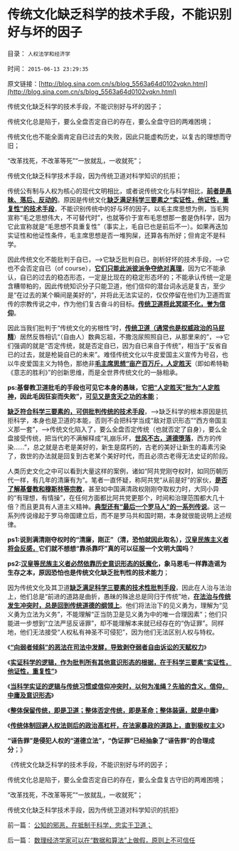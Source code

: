 # 传统文化缺乏科学的技术手段，不能识别好与坏的因子

目录： `人权法学和经济学` 

时间： `2015-06-13 23:29:35` 

原文链接：[http://blog.sina.com.cn/s/blog_5563a64d0102vqkn.html](http://blog.sina.com.cn/s/blog_5563a64d0102vqkn.html)

传统文化缺乏科学的技术手段，不能识别好与坏的因子；

传统文化总是陷于，要么全盘否定自已的存在，要么全盘守旧的两难困境；

传统文化也不能全面肯定自已过去的失败，因此只能虚构历史，以复古的理想而守旧；

“改革找死，不改革等死”“一放就乱，一收就死”；

传统文化缺乏科学技术手段，因为传统卫道对科学知识的抗拒；

传统公有制与人权为核心的现代文明相比，或者说传统文化与科学相比，[**前者是愚昧、落后、反动的**](../../../2011/3/23/西方传统文化的愚昧落后.md)。原因是传统文化[**缺乏满足科学三要素之“实证性，他证性，重复性”的技术手段**](../../../2015/6/8/三角演义：政治洗脑vs传统习惯vs科学知识.md)，不能识别传统中的好与坏的因子。以毛主席思想为例，当毛狗宣称“毛之思想伟大，不可替代时”，也就等价于宣布毛思想那一套是伪科学，因为它此宣称就是“毛思想不具重复性”（事实上，毛自已也是前后不一）。如果再迭加实证性和他证性条件，毛主席思想是否一堆狗屎，还算各有所好；但肯定不是科学。

因此传统文化不能批判于自已，——>它缺乏批判自已，剖析好坏的技术手段，——>它也不会否定自已（of
course），[**它们只能此派彼派争夺绝对真理**](../../../2014/3/27/所谓“主义”一般情况下就是“虚拟人格”“此派彼派”.md)，因为它不能承认，自已的过去的稳态形态，一定是比现在的稳定形态坏的；不能承认传统一定是含糟带粕的，因此传统知识分子只能卫道，他们信仰的潜台词永远是复古，至少是“在过去的某个瞬间是美好的”，并将此无法实证的，仅仅停留在他们为卫道而宣传的宗教传说之中，作为他们复古奋斗的目标。[**传统卫道将此冥顽不化，誉为信仰**](../../../2015/5/24/科学最大的敌人是信仰，其次是中庸.md)。

因此当我们批判于“传统文化的劣根性”时，[**传统卫道（通常也是权威政治的马屁精**](../../../2013/8/5/官府马屁精的“帮闲法学”.md)）居然反唇相讥“（自由人）数典忘祖，不撒泡尿照照自已，从那里来的”，——>它们强调的就是“否定传统，就是否定自已，因为自已来自于传统”，相当于“反省自已的过去，就是枪毙自已的未来”。难怪传统文化以牛皮爱国主义宣传为号召，也以牛皮爱国主义为特色，那绝非[**毛主席思想“亩产百万斤，人定胜天**](../../../2009/5/1/人定胜天？马列唯心信仰对客观规律干预冲动.md)（即如希特勒《意志的胜利》”的创新思维，而是全世界传统文化的一脉相承。

**ps:基督教卫道批毛的手段也可见它本身的愚昧，它[**把“人定胜天”批为“人定胜神**](../../../2014/8/13/全能神教妖魔化普通人为“邪灵”，中国基督教诅咒普通人“不信神”.md)，因此毛因狂妄而失败”，[**可见又是贪天之功的本能**](../../../2012/11/9/基督教对资本主义的阻挠和贪天之功.md)**；

[**缺乏符合科学三要素的，可供批判传统的技术手段**](../../../2012/6/19/“偷换概念”是长着贵族大脑的优越感.md)，——>缺乏科学的根本原因是抗拒科学，本身也是卫道的本能，否则不会把科学当成“敌对意识形态”“西方帝国主义那一套”，——>传统文化陷入了，要么全盘否定传统（也就否定了自身），要么全盘接受传统，把当代的不满解释成“礼崩乐坏，[**世风不古，道德堕落**](../../../2009/8/23/为什么“世风日下，人心不古”？.md)，西方的传染……”，总之就是古老是美好的，新生是腐朽的，古老的美好让新生的毒素污染了，救世的办法就是回复到古老某个美好时代，而且必须古老得无法史证的阶段。

人类历史文化之中可以看到大量这样的案例，诸如“阿共党刚夺权时，如同历朝历代一样，有几年的清廉有为”。笔者一直怀疑，称阿共党“从前是好”的家伙，[**是否了解基督教和穆斯林等宗教**](../../../2010/5/22/仁者无敌话宽容，伊斯兰和阿拉伯帝国.md)，甚至如中国满清政权刚刚夺取权力时，大同小异的“有理想，有情操”，在任何方面都比阿共党更那个，时间和治理范围都大几十倍？而且更具有人道主义精神。[**典型还有“最后一个罗马人”的一系列传说**](../../../2013/3/29/拉西第梦神话被移花接木的“最后一个罗马人”；.md)。这一系列传说缘起于罗马帝国建立后，而不是罗马共和国时期，本身就很能说明上述规律。

**ps1:说到满清刚夺权时的“清廉，刚正”（清，恐怕就因此取名），[**汉皇民族主义者将会反感，**](../../../2008/10/25/袁崇焕的是是非非：历史，不是道德素材库.md)它们就不想想“靠杀靠吓”真的可以征服一个文明大国吗**？

**ps2:[**汉皇等民族主义者必然依靠历史意识形态的妖魔化**](../../../2009/7/9/热衷历史意识形态党争的现实利益是什么？.md)，象马恩毛一样靠造谣为生存之本，原因恐怕也是传统文化缺乏批判性的技术能力**；

因为传统文化及其卫道[**缺乏满足科学三要素的技术性批判手段**](../../../2015/6/10/落后与现代的对抗，本质上是传统与科学的斗争；.md)，因此在人治与法治上，他们总是“前进的道路是曲折，愚昧的殊途总是同归于传统”地，[**在法治与传统发生冲突时，总是回到传统道德的纲领上**](../../../2015/6/9/先验的含义，信仰，中庸，意识形态，及科学.md)。他们将法治下的见义勇为，理解为“见义勇为立法为义务”，不能理解“正当防卫是见义勇为中的唯一合理因素”；他们只能进一步想到“立法严惩反诬罪”，却不能理解本来就已经存在的“伪证罪”。同样地，他们无法接受“人权私有神圣不可侵犯”，因为他们无法区别人权与特权。

《[**“向弱者倾斜”的恶法在司法中发酵，导致剥夺弱者自由诉讼的天赋权力**](../../../2015/6/7/“忘恩负义”不犯法，“向弱者倾斜”与封建体制的逻辑等价历程.md)》

《[**实证科学的逻辑，作为批判所有其他意识形态的根据，在于科学三要素“实证性，他证性，重复性”**](../../../2015/6/8/三角演义：政治洗脑vs传统习惯vs科学知识.md)》

《[**当科学实证的逻辑与传统习惯或信仰冲突时，以何为准绳？先验的含义，信仰，中庸及意识形态**](../../../2015/6/9/先验的含义，信仰，中庸，意识形态，及科学.md)》

《[**整体保留传统，即是卫道；整体否定传统，即是革命；整体装逼，就是中庸**](../../../2015/6/10/落后与现代的对抗，本质上是传统与科学的斗争；.md)》

《[**传统体制回避人权法则后的政治高杠杆，在法家暴政的道路上，直到极权主义**](../../../2015/6/11/法治与法家的区别，传统体制通往极权的法家之路.md)》

**“诬告罪”是侵犯人权的“道德立法”，“伪证罪”已经抽象了“诬告罪”的合理成分**；》

《传统文化缺乏科学的技术手段，不能识别好与坏的因子；

传统文化总是陷于，要么全盘否定自已的存在，要么全盘复古守旧的两难困境；

“改革找死，不改革等死”“一放就乱，一收就死”；

传统文化缺乏科学技术手段，因为传统卫道对科学知识的抗拒》

前一篇： [公知的邪恶，在抵制于科学，忠实于卫道；](../../../2015/6/29/公知的邪恶，在抵制于科学，忠实于卫道；.md)

后一篇： [数理经济学家可以在“数据和算法”上做假，原则上不可信任](../../../2015/6/13/数理经济学家可以在“数据和算法”上做假，原则上不可信任.md)


